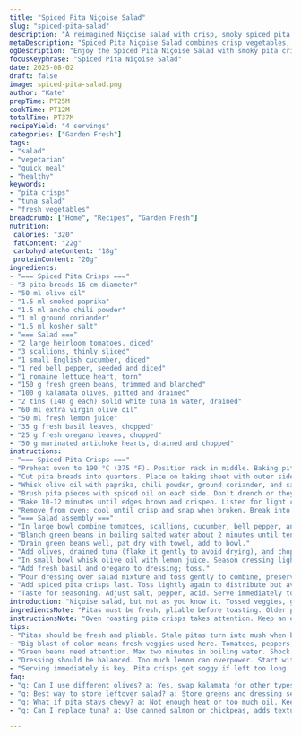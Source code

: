 ```yaml
---
title: "Spiced Pita Niçoise Salad"
slug: "spiced-pita-salad"
description: "A reimagined Niçoise salad with crisp, smoky spiced pita pieces replacing traditional croutons. Bright vegetables paired with lightly blanched green beans and robust tuna. Citrus-herb vinaigrette with fresh basil and oregano. The pita seasoning leans on smoked paprika and chili powder for warmth. Uses artichoke hearts instead of piquant capers and kalamata olives instead of black. Fresh lemon juice provides the acidity balance. Quick roasting crisps pita perfectly without drying. A hearty salad combining textures and layers of savory and tart notes."
metaDescription: "Spiced Pita Niçoise Salad combines crisp vegetables, tender beans, and smoky pita. A refreshing twist on a classic French Mediterranean dish."
ogDescription: "Enjoy the Spiced Pita Niçoise Salad with smoky pita crisps and fresh veggies. A hearty, flavorful twist on a classic that’s sure to impress."
focusKeyphrase: "Spiced Pita Niçoise Salad"
date: 2025-08-02
draft: false
image: spiced-pita-salad.png
author: "Kate"
prepTime: PT25M
cookTime: PT12M
totalTime: PT37M
recipeYield: "4 servings"
categories: ["Garden Fresh"]
tags:
- "salad"
- "vegetarian"
- "quick meal"
- "healthy"
keywords:
- "pita crisps"
- "tuna salad"
- "fresh vegetables"
breadcrumb: ["Home", "Recipes", "Garden Fresh"]
nutrition: 
 calories: "320"
 fatContent: "22g"
 carbohydrateContent: "18g"
 proteinContent: "20g"
ingredients:
- "=== Spiced Pita Crisps ==="
- "3 pita breads 16 cm diameter"
- "50 ml olive oil"
- "1.5 ml smoked paprika"
- "1.5 ml ancho chili powder"
- "1 ml ground coriander"
- "1.5 ml kosher salt"
- "=== Salad ==="
- "2 large heirloom tomatoes, diced"
- "3 scallions, thinly sliced"
- "1 small English cucumber, diced"
- "1 red bell pepper, seeded and diced"
- "1 romaine lettuce heart, torn"
- "150 g fresh green beans, trimmed and blanched"
- "100 g kalamata olives, pitted and drained"
- "2 tins (140 g each) solid white tuna in water, drained"
- "60 ml extra virgin olive oil"
- "50 ml fresh lemon juice"
- "35 g fresh basil leaves, chopped"
- "25 g fresh oregano leaves, chopped"
- "50 g marinated artichoke hearts, drained and chopped"
instructions:
- "=== Spiced Pita Crisps ==="
- "Preheat oven to 190 °C (375 °F). Position rack in middle. Baking pitas in too low heat makes them leathery, too high burns edges fast."
- "Cut pita breads into quarters. Place on baking sheet with outer sides up so surface crisps."
- "Whisk olive oil with paprika, chili powder, ground coriander, and salt. Should smell smoky & earthy, not bitter."
- "Brush pita pieces with spiced oil on each side. Don't drench or they absorb too much oil and get soggy."
- "Bake 10-12 minutes until edges brown and crispen. Listen for light crackling sounds. Rotate halfway for even toasting."
- "Remove from oven; cool until crisp and snap when broken. Break into bite-size chunks."
- "=== Salad assembly ==="
- "In large bowl combine tomatoes, scallions, cucumber, bell pepper, and torn romaine."
- "Blanch green beans in boiling salted water about 2 minutes until tender-crisp. Immediately shock in ice water to keep color and stop cooking."
- "Drain green beans well, pat dry with towel, add to bowl."
- "Add olives, drained tuna (flake it gently to avoid drying), and chopped artichokes."
- "In small bowl whisk olive oil with lemon juice. Season dressing lightly with salt and fresh cracked pepper."
- "Add fresh basil and oregano to dressing; toss."
- "Pour dressing over salad mixture and toss gently to combine, preserving texture and preventing mushiness."
- "Add spiced pita crisps last. Toss lightly again to distribute but avoid breaking crisps."
- "Taste for seasoning. Adjust salt, pepper, acid. Serve immediately to keep pita crunchy."
introduction: "Niçoise salad, but not as you know it. Tossed veggies, green beans just barely tender, snap the bite right back at you. Tuna's chunked up, moist but packed. The twist? Pitas spiced with smoked paprika and ancho chili, oven-toasted to crunchy shards, lend heat and crunch. No mayo or heavy dressings, just lemon and robust olive oil boosted with fresh herbs—basil, oregano—vegetables bright, fresh. Replacing capers with artichoke hearts, olives swap to kalamata for deeper tang. Practical, fast, no faffing. Roasting pitas is about timing: listen for gentle crackles, edges turn golden but don't burn. The salad holds together, crisp, layered, aromatic."
ingredientsNote: "Pitas must be fresh, pliable before toasting. Older pitas tend to crumble too easily or dry out without getting crisp. Use smoked paprika for depth; if unavailable, regular paprika plus a dash of chipotle powder works well but adjust chili accordingly. Ancho chili adds warmth, not aggressive heat, so balance with your taste. Coriander gives subtle earthiness, but cumin can replace if needed—use less, as it's more potent. Green beans are blanched briefly, then shocked in ice water to stop cooking and fix color—avoid overcooking or they get limp. Tuna canned in water is better than oil to keep salad light, but oil-packed offers richness if desired. Fresh herbs are essential; dried won't cut it here, would turn the salad dull. Artichoke hearts add tanginess and texture — macerated sun-dried tomatoes can substitute but tweak salt and acid to compensate."
instructionsNote: "Oven roasting pita crisps takes attention. Keep an eye near the 10-minute mark; edges start golden and smell toasty, that’s the cue to pull. Overdone pita tastes burnt, underdone stays chewy. Brush oil-spice mix evenly but not soaking; excess oil weighs pita down, ruins crunch. Blanch fresh green beans in salted boiling water; 2-minute max, then plunge immediately into ice water to preserve snap and vivid color. When combining salad, add fragile ingredients last — olives and tuna lump nicely but toss gently to keep bite. Dressing is lemon heavy, drizzle while tossing well so all parts are coated but not drenched. Serve immediately after adding pita pieces, or crisps become soggy. If preparing ahead, keep pita dry, toss in just before serving."
tips:
- "Pitas should be fresh and pliable. Stale pitas turn into mush when baking. Cuts shouldn’t be thick. Thin pieces crisp better. Flip halfway."
- "Big blast of color means fresh veggies used here. Tomatoes, peppers, greens—so vibrant. Rinse produce well. Dry off excess water before mixing."
- "Green beans need attention. Max two minutes in boiling water. Shock in ice bath. Keeps bright green. Overcooked means limp, gray beans."
- "Dressing should be balanced. Too much lemon can overpower. Start with less, taste as you go. Add herbs in dressing before hitting the salad."
- "Serving immediately is key. Pita crisps get soggy if left too long. If prepping ahead, store pitas separately. Mix just before serving."
faq:
- "q: Can I use different olives? a: Yes, swap kalamata for other types, like green. Adjust acidity if using brine-heavy olives. Keep taste in mind. "
- "q: Best way to store leftover salad? a: Store greens and dressing separately. Keeps freshness longer. Pita crisps stay crisp if sealed properly."
- "q: What if pita stays chewy? a: Not enough heat or too much oil. Keep an eye while baking. Don’t let them steam; that leads to sogginess."
- "q: Can I replace tuna? a: Use canned salmon or chickpeas, adds texture. Adjust seasoning if you switch. Light and protein-packed still."

---
```

